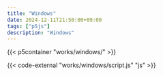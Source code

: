 ```yaml
---
title: "Windows"
date: 2024-12-11T21:50:00+09:00
tags: ["p5js"]
description: "Windows"
---
```


{{< p5container "works/windows/" >}}

{{< code-external "works/windows/script.js" "js" >}}
